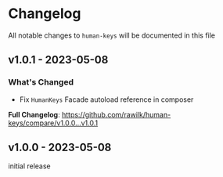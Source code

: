# Changelog

All notable changes to `human-keys` will be documented in this file

## v1.0.1 - 2023-05-08

### What's Changed

-   Fix `HumanKeys` Facade autoload reference in composer

**Full Changelog**: https://github.com/rawilk/human-keys/compare/v1.0.0...v1.0.1

## v1.0.0 - 2023-05-08

initial release
